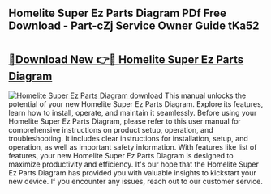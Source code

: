 ## Homelite Super Ez Parts Diagram PDf Free Download - Part-cZj Service Owner Guide tKa52

# <h2><a href="http://dft87sv.blite.top/?on=Homelite+Super+Ez+Parts+Diagram">🔗Download New 👉🔴 Homelite Super Ez Parts Diagram</a></h2>

[![Homelite Super Ez Parts Diagram download](https://i.imgur.com/lujVjoI.png)](http://dft87sv.blite.top/?on=Homelite+Super+Ez+Parts+Diagram)
This manual unlocks the potential of your new Homelite Super Ez Parts Diagram. Explore its features, learn how to install, operate, and maintain it seamlessly. Before using your Homelite Super Ez Parts Diagram, please refer to this user manual for comprehensive instructions on product setup, operation, and troubleshooting. It includes clear instructions for installation, setup, and operation, as well as important safety information. With features like list of features, your new Homelite Super Ez Parts Diagram is designed to maximize productivity and efficiency. It's our hope that the Homelite Super Ez Parts Diagram has provided you with valuable insights to kickstart your new device. If you encounter any issues, reach out to our customer service.
